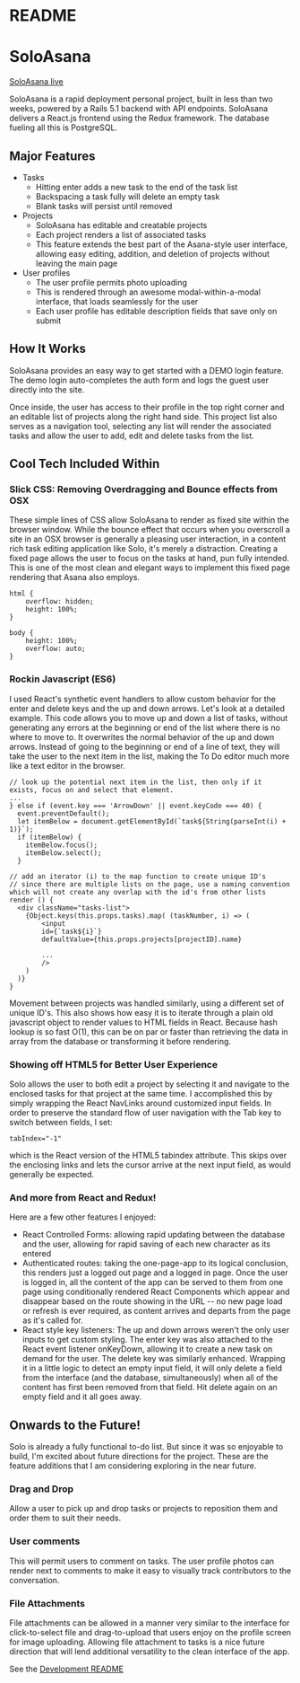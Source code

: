 # README

# SoloAsana

[SoloAsana live](http://soloasana.com)

[heroku]: http://soloasana.herokuapp.com

SoloAsana is a rapid deployment personal project, built in less than two weeks, powered by a Rails 5.1 backend with API endpoints.
SoloAsana delivers a React.js frontend using the Redux framework.
The database fueling all this is PostgreSQL.

## Major Features

* Tasks
  - Hitting enter adds a new task to the end of the task list
  - Backspacing a task fully will delete an empty task
  - Blank tasks will persist until removed
* Projects
  - SoloAsana has editable and creatable projects
  - Each project renders a list of associated tasks
  - This feature extends the best part of the Asana-style user interface, allowing easy editing,  addition, and deletion of projects without leaving the main page
* User profiles
  - The user profile permits photo uploading
  - This is rendered through an awesome modal-within-a-modal interface, that loads seamlessly for the user
  - Each user profile has editable description fields that save only on submit


## How It Works

  SoloAsana provides an easy way to get started with a DEMO login feature. The demo login auto-completes the auth form and logs the guest user directly into the site.

  Once inside, the user has access to their profile in the top right corner and an editable list of projects along the right hand side. This project list also serves as a navigation tool, selecting any list will render the associated tasks and allow the user to add, edit and delete tasks from the list.

## Cool Tech Included Within

### Slick CSS: Removing Overdragging and Bounce effects from OSX
These simple lines of CSS allow SoloAsana to render as fixed site within the browser window. While the bounce effect that occurs when you overscroll a site in an OSX browser is generally a pleasing user interaction, in a content rich task editing application like Solo, it's merely a distraction. Creating a fixed page allows the user to focus on the tasks at hand, pun fully intended. This is one of the most clean and elegant ways to implement this fixed page rendering that Asana also employs.

```
html {
    overflow: hidden;
    height: 100%;
}

body {
    height: 100%;
    overflow: auto;
}
```


### Rockin Javascript (ES6)

I used React's synthetic event handlers to allow custom behavior for the enter and delete keys and the up and down arrows. Let's look at a detailed example.
This code allows you to move up and down a list of tasks, without generating any errors at the beginning or end of the list where there is no where to move to. It overwrites the normal behavior of the up and down arrows. Instead of going to the beginning or end of a line of text, they will take the user to the next item in the list, making the To Do editor much more like a text editor in the browser.
```
// look up the potential next item in the list, then only if it exists, focus on and select that element.
...
} else if (event.key === 'ArrowDown' || event.keyCode === 40) {
  event.preventDefault();
  let itemBelow = document.getElementById(`task${String(parseInt(i) + 1)}`);
  if (itemBelow) {
    itemBelow.focus();
    itemBelow.select();
  }

// add an iterator (i) to the map function to create unique ID's
// since there are multiple lists on the page, use a naming convention which will not create any overlap with the id's from other lists
render () {
  <div className="tasks-list">
    {Object.keys(this.props.tasks).map( (taskNumber, i) => (
        <input
        id={`task${i}`}
        defaultValue={this.props.projects[projectID].name}

        ...
        />
    )
  )}  
}
```

Movement between projects was handled similarly, using a different set of unique ID's. This also shows how easy it is to iterate through a plain old javascript object to render values to HTML fields in React. Because hash lookup is so fast O(1), this can be on par or faster than retrieving the data in array from the database or transforming it before rendering. 

### Showing off HTML5 for Better User Experience

Solo allows the user to both edit a project by selecting it and navigate to the enclosed tasks for that project at the same time. I accomplished this by simply wrapping the React NavLinks around customized input fields. In order to preserve the standard flow of user navigation with the Tab key to switch between fields, I set:
```
tabIndex="-1"
```

which is the React version of the HTML5 tabindex attribute. This skips over the enclosing links and lets the cursor arrive at the next input field, as would generally be expected.

### And more from React and Redux!
Here are a few other features I enjoyed:

* React Controlled Forms: allowing rapid updating between the database and the user, allowing for rapid saving of each new character as its entered
* Authenticated routes: taking the one-page-app to its logical conclusion, this renders just a logged out page and a logged in page. Once the user is logged in, all the content of the app can be served to them from one page using conditionally rendered React Components which appear and disappear based on the route showing in the URL -- no new page load or refresh is ever required, as content arrives and departs from the page as it's called for.
* React style key listeners: The up and down arrows weren't the only user inputs to get custom styling. The enter key was also attached to the React event listener onKeyDown, allowing it to create a new task on demand for the user. The delete key was similarly enhanced. Wrapping it in a little logic to detect an empty input field, it will only delete a field from the interface (and the database, simultaneously) when all of the content has first been removed from that field. Hit delete again on an empty field and it all goes away.

## Onwards to the Future!

Solo is already a fully functional to-do list. But since it was so enjoyable to build, I'm excited about future directions for the project. These are the feature additions that I am considering exploring in the near future.

### Drag and Drop

Allow a user to pick up and drop tasks or projects to reposition them and order them to suit their needs.

### User comments

This will permit users to comment on tasks. The user profile photos can render next to comments to make it easy to visually track contributors to the conversation.

### File Attachments

File attachments can be allowed in a manner very similar to the interface for click-to-select file and drag-to-upload that users enjoy on the profile screen for image uploading. Allowing file attachment to tasks is a nice future direction that will lend additional versatility to the clean interface of the app.

See the [Development README](./docs/DEVELOPMENT_README.md)
